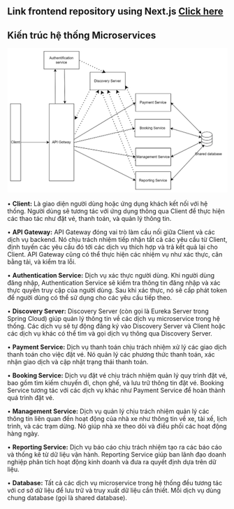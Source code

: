 ## Link frontend repository using Next.js [Click here](https://github.com/dinhhongkong/bus-ticket-booking-next-js)

## Kiến trúc hệ thống Microservices
<img title="a title" alt="Alt text" src="screenshot/architecture.png">


•	**Client:** Là giao diện người dùng hoặc ứng dụng khách kết nối với hệ thống. Người dùng sẽ tương tác với ứng dụng thông qua Client để thực hiện các thao tác như đặt vé, thanh toán, và quản lý thông tin.	

•	__API Gateway:__ API Gateway đóng vai trò làm cầu nối giữa Client và các dịch vụ backend. Nó chịu trách nhiệm tiếp nhận tất cả các yêu cầu từ Client, định tuyến các yêu cầu đó tới các dịch vụ thích hợp và trả kết quả lại cho Client. API Gateway cũng có thể thực hiện các nhiệm vụ như xác thực, cân bằng tải, và kiểm tra lỗi.	

•	__Authentication Service:__ Dịch vụ xác thực người dùng. Khi người dùng đăng nhập, Authentication Service sẽ kiểm tra thông tin đăng nhập và xác thực quyền truy cập của người dùng. Sau khi xác thực, nó sẽ cấp phát token để người dùng có thể sử dụng cho các yêu cầu tiếp theo.

•	__Discovery Server:__ Discovery Server (còn gọi là Eureka Server trong Spring Cloud) giúp quản lý thông tin về các dịch vụ microservice trong hệ thống. Các dịch vụ sẽ tự động đăng ký vào Discovery Server và Client hoặc các dịch vụ khác có thể tìm và gọi dịch vụ thông qua Discovery Server.

•	__Payment Service:__ Dịch vụ thanh toán chịu trách nhiệm xử lý các giao dịch thanh toán cho việc đặt vé. Nó quản lý các phương thức thanh toán, xác nhận giao dịch và cập nhật trạng thái thanh toán.

•	__Booking Service:__ Dịch vụ đặt vé chịu trách nhiệm quản lý quy trình đặt vé, bao gồm tìm kiếm chuyến đi, chọn ghế, và lưu trữ thông tin đặt vé. Booking Service tương tác với các dịch vụ khác như Payment Service để hoàn thành quá trình đặt vé.

•	__Management Service:__ Dịch vụ quản lý chịu trách nhiệm quản lý các thông tin liên quan đến hoạt động của nhà xe như thông tin về xe, tài xế, lịch trình, và các trạm dừng. Nó giúp nhà xe theo dõi và điều phối các hoạt động hàng ngày.

•	__Reporting Service:__ Dịch vụ báo cáo chịu trách nhiệm tạo ra các báo cáo và thống kê từ dữ liệu vận hành. Reporting Service giúp ban lãnh đạo doanh nghiệp phân tích hoạt động kinh doanh và đưa ra quyết định dựa trên dữ liệu.

•	__Database:__ Tất cả các dịch vụ microservice trong hệ thống đều tương tác với cơ sở dữ liệu để lưu trữ và truy xuất dữ liệu cần thiết. Mỗi dịch vụ dùng chung database (gọi là shared database).

